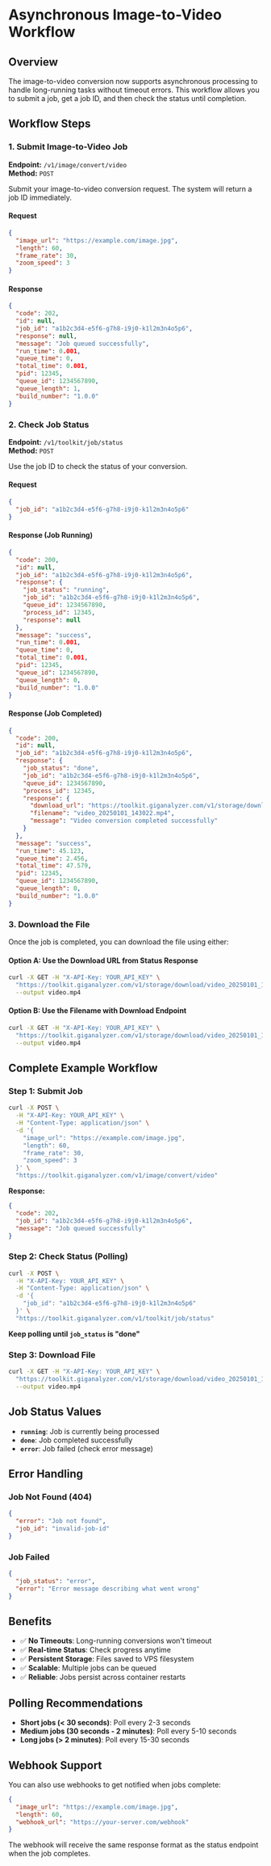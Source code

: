 # Asynchronous Image-to-Video Workflow

## Overview

The image-to-video conversion now supports asynchronous processing to handle long-running tasks without timeout errors. This workflow allows you to submit a job, get a job ID, and then check the status until completion.

## Workflow Steps

### 1. Submit Image-to-Video Job

**Endpoint:** `/v1/image/convert/video`  
**Method:** `POST`

Submit your image-to-video conversion request. The system will return a job ID immediately.

#### Request

```json
{
  "image_url": "https://example.com/image.jpg",
  "length": 60,
  "frame_rate": 30,
  "zoom_speed": 3
}
```

#### Response

```json
{
  "code": 202,
  "id": null,
  "job_id": "a1b2c3d4-e5f6-g7h8-i9j0-k1l2m3n4o5p6",
  "response": null,
  "message": "Job queued successfully",
  "run_time": 0.001,
  "queue_time": 0,
  "total_time": 0.001,
  "pid": 12345,
  "queue_id": 1234567890,
  "queue_length": 1,
  "build_number": "1.0.0"
}
```

### 2. Check Job Status

**Endpoint:** `/v1/toolkit/job/status`  
**Method:** `POST`

Use the job ID to check the status of your conversion.

#### Request

```json
{
  "job_id": "a1b2c3d4-e5f6-g7h8-i9j0-k1l2m3n4o5p6"
}
```

#### Response (Job Running)

```json
{
  "code": 200,
  "id": null,
  "job_id": "a1b2c3d4-e5f6-g7h8-i9j0-k1l2m3n4o5p6",
  "response": {
    "job_status": "running",
    "job_id": "a1b2c3d4-e5f6-g7h8-i9j0-k1l2m3n4o5p6",
    "queue_id": 1234567890,
    "process_id": 12345,
    "response": null
  },
  "message": "success",
  "run_time": 0.001,
  "queue_time": 0,
  "total_time": 0.001,
  "pid": 12345,
  "queue_id": 1234567890,
  "queue_length": 0,
  "build_number": "1.0.0"
}
```

#### Response (Job Completed)

```json
{
  "code": 200,
  "id": null,
  "job_id": "a1b2c3d4-e5f6-g7h8-i9j0-k1l2m3n4o5p6",
  "response": {
    "job_status": "done",
    "job_id": "a1b2c3d4-e5f6-g7h8-i9j0-k1l2m3n4o5p6",
    "queue_id": 1234567890,
    "process_id": 12345,
    "response": {
      "download_url": "https://toolkit.giganalyzer.com/v1/storage/download/video_20250101_143022.mp4",
      "filename": "video_20250101_143022.mp4",
      "message": "Video conversion completed successfully"
    }
  },
  "message": "success",
  "run_time": 45.123,
  "queue_time": 2.456,
  "total_time": 47.579,
  "pid": 12345,
  "queue_id": 1234567890,
  "queue_length": 0,
  "build_number": "1.0.0"
}
```

### 3. Download the File

Once the job is completed, you can download the file using either:

#### Option A: Use the Download URL from Status Response

```bash
curl -X GET -H "X-API-Key: YOUR_API_KEY" \
  "https://toolkit.giganalyzer.com/v1/storage/download/video_20250101_143022.mp4" \
  --output video.mp4
```

#### Option B: Use the Filename with Download Endpoint

```bash
curl -X GET -H "X-API-Key: YOUR_API_KEY" \
  "https://toolkit.giganalyzer.com/v1/storage/download/video_20250101_143022.mp4" \
  --output video.mp4
```

## Complete Example Workflow

### Step 1: Submit Job

```bash
curl -X POST \
  -H "X-API-Key: YOUR_API_KEY" \
  -H "Content-Type: application/json" \
  -d '{
    "image_url": "https://example.com/image.jpg",
    "length": 60,
    "frame_rate": 30,
    "zoom_speed": 3
  }' \
  "https://toolkit.giganalyzer.com/v1/image/convert/video"
```

**Response:**
```json
{
  "code": 202,
  "job_id": "a1b2c3d4-e5f6-g7h8-i9j0-k1l2m3n4o5p6",
  "message": "Job queued successfully"
}
```

### Step 2: Check Status (Polling)

```bash
curl -X POST \
  -H "X-API-Key: YOUR_API_KEY" \
  -H "Content-Type: application/json" \
  -d '{
    "job_id": "a1b2c3d4-e5f6-g7h8-i9j0-k1l2m3n4o5p6"
  }' \
  "https://toolkit.giganalyzer.com/v1/toolkit/job/status"
```

**Keep polling until `job_status` is "done"**

### Step 3: Download File

```bash
curl -X GET -H "X-API-Key: YOUR_API_KEY" \
  "https://toolkit.giganalyzer.com/v1/storage/download/video_20250101_143022.mp4" \
  --output video.mp4
```

## Job Status Values

- **`running`**: Job is currently being processed
- **`done`**: Job completed successfully
- **`error`**: Job failed (check error message)

## Error Handling

### Job Not Found (404)

```json
{
  "error": "Job not found",
  "job_id": "invalid-job-id"
}
```

### Job Failed

```json
{
  "job_status": "error",
  "error": "Error message describing what went wrong"
}
```

## Benefits

- ✅ **No Timeouts**: Long-running conversions won't timeout
- ✅ **Real-time Status**: Check progress anytime
- ✅ **Persistent Storage**: Files saved to VPS filesystem
- ✅ **Scalable**: Multiple jobs can be queued
- ✅ **Reliable**: Jobs persist across container restarts

## Polling Recommendations

- **Short jobs (< 30 seconds)**: Poll every 2-3 seconds
- **Medium jobs (30 seconds - 2 minutes)**: Poll every 5-10 seconds  
- **Long jobs (> 2 minutes)**: Poll every 15-30 seconds

## Webhook Support

You can also use webhooks to get notified when jobs complete:

```json
{
  "image_url": "https://example.com/image.jpg",
  "length": 60,
  "webhook_url": "https://your-server.com/webhook"
}
```

The webhook will receive the same response format as the status endpoint when the job completes.
